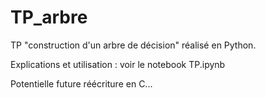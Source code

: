 # TP_arbre

TP "construction d'un arbre de décision" réalisé en Python.

Explications et utilisation : voir le notebook TP.ipynb

Potentielle future réécriture en C...
